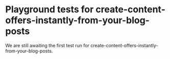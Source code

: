 # Playground tests for create-content-offers-instantly-from-your-blog-posts
We are still awaiting the first test run for create-content-offers-instantly-from-your-blog-posts.
